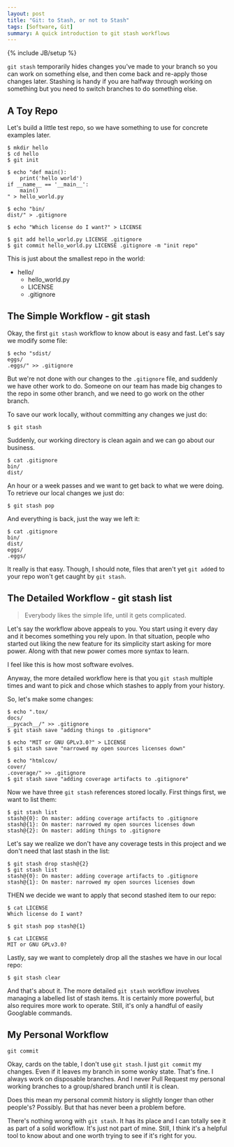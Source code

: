 ```yaml
---
layout: post
title: "Git: to Stash, or not to Stash"
tags: [Software, Git]
summary: A quick introduction to git stash workflows
---
```

{% include JB/setup %}

`git stash` temporarily hides changes you've made to your branch so you can work on something else, and then come back and re-apply those changes later. Stashing is handy if you are halfway through working on something but you need to switch branches to do something else.


## A Toy Repo

Let's build a little test repo, so we have something to use for concrete examples later.

    $ mkdir hello
    $ cd hello
    $ git init

    $ echo "def main():
        print('hello world')
    if __name__ == '__main__':
        main()
    " > hello_world.py

    $ echo "bin/
    dist/" > .gitignore

    $ echo "Which license do I want?" > LICENSE

    $ git add hello_world.py LICENSE .gitignore
    $ git commit hello_world.py LICENSE .gitignore -m "init repo"

This is just about the smallest repo in the world:

* hello/
  * hello_world.py
  * LICENSE
  * .gitignore


## The Simple Workflow - git stash

Okay, the first `git stash` workflow to know about is easy and fast.  Let's say we modify some file:

    $ echo "sdist/
    eggs/
    .eggs/" >> .gitignore

But we're not done with our changes to the `.gitignore` file, and suddenly we have other work to do. Someone on our team has made big changes to the repo in some other branch, and we need to go work on the other branch.

To save our work locally, without committing any changes we just do:

    $ git stash

Suddenly, our working directory is clean again and we can go about our business.

    $ cat .gitignore
    bin/
    dist/

An hour or a week passes and we want to get back to what we were doing. To retrieve our local changes we just do:

    $ git stash pop

And everything is back, just the way we left it:

    $ cat .gitignore
    bin/
    dist/
    eggs/
    .eggs/

It really is that easy. Though, I should note, files that aren't yet `git add`ed to your repo won't get caught by `git stash`.


## The Detailed Workflow - git stash list

> Everybody likes the simple life, until it gets complicated.

Let's say the workflow above appeals to you. You start using it every day and it becomes something you rely upon. In that situation, people who started out liking the new feature for its simplicity start asking for more power. Along with that new power comes more syntax to learn.

I feel like this is how most software evolves.

Anyway, the more detailed workflow here is that you `git stash` multiple times and want to pick and chose which stashes to apply from your history.

So, let's make some changes:

    $ echo ".tox/
    docs/
    __pycach__/" >> .gitignore
    $ git stash save "adding things to .gitignore"

    $ echo "MIT or GNU GPLv3.0?" > LICENSE
    $ git stash save "narrowed my open sources licenses down"

    $ echo "htmlcov/
    cover/
    .coverage/" >> .gitignore
    $ git stash save "adding coverage artifacts to .gitignore"

Now we have three `git stash` references stored locally. First things first, we want to list them:

    $ git stash list
    stash@{0}: On master: adding coverage artifacts to .gitignore
    stash@{1}: On master: narrowed my open sources licenses down
    stash@{2}: On master: adding things to .gitignore

Let's say we realize we don't have any coverage tests in this project and we don't need that last stash in the list:

    $ git stash drop stash@{2}
    $ git stash list
    stash@{0}: On master: adding coverage artifacts to .gitignore
    stash@{1}: On master: narrowed my open sources licenses down

THEN we decide we want to apply that second stashed item to our repo:

    $ cat LICENSE
    Which license do I want?

    $ git stash pop stash@{1}

    $ cat LICENSE
    MIT or GNU GPLv3.0?

Lastly, say we want to completely drop all the stashes we have in our local repo:

    $ git stash clear

And that's about it. The more detailed `git stash` workflow involves managing a labelled list of stash items. It is certainly more powerful, but also requires more work to operate. Still, it's only a handful of easily Googlable commands.


## My Personal Workflow

    git commit

Okay, cards on the table, I don't use `git stash`. I just `git commit` my changes. Even if it leaves my branch in some wonky state. That's fine. I always work on disposable branches. And I never Pull Request my personal working branches to a group/shared branch until it is clean.

Does this mean my personal commit history is slightly longer than other people's? Possibly. But that has never been a problem before.

There's nothing wrong with `git stash`. It has its place and I can totally see it as part of a solid workflow. It's just not part of mine. Still, I think it's a helpful tool to know about and one worth trying to see if it's right for you.
